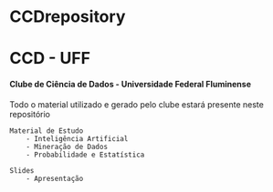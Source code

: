 # CCDrepository

# CCD - UFF
#### Clube de Ciência de Dados - Universidade Federal Fluminense

Todo o material utilizado e gerado pelo clube estará presente neste repositório
    
    Material de Estudo
        - Inteligência Artificial
        - Mineração de Dados
        - Probabilidade e Estatística
    
    Slides
        - Apresentação
